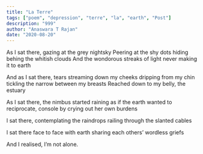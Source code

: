 ```yaml
---
title: "La Terre"
tags: ["poem", "depression", "terre", "la", "earth", "Post"]
description: "999"
author: "Anaswara T Rajan"
date: "2020-08-20"
---
```


As I sat there, gazing at the grey nightsky
Peering at the shy dots
hiding behing the whitish clouds
And the wondorous streaks of light
never making it to earth

And as I sat there, tears streaming down my cheeks
dripping from my chin
tickling the narrow between my breasts
Reached down to my belly, the estuary

As I sat there, the nimbus started raining
as if the earth wanted to reciprocate,
console by crying out her own burdens

I sat there, contemplating the raindrops
railing through the slanted cables

I sat there face to face with earth
sharing each others’ wordless griefs

And I realised, I’m not alone.
